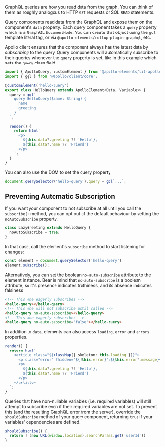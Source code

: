GraphQL queries are how you read data from the graph. You can think of them as roughly analogous to HTTP `GET` requests or SQL `READ` statements.

Query components read data from the GraphQL and expose them on the component's `data` property. Each query component takes a `query` property which is a GraphQL `DocumentNode`. You can create that object using the `gql` template literal tag, or via `@apollo-elements/rollup-plugin-graphql`, etc.

Apollo client ensures that the component always has the latest data by _subscribing_ to the query. Query components will automatically subscribe to their queries whenever the `query` property is set, like in this example which sets the `query` class field.

```ts
import { ApolloQuery, customElement } from '@apollo-elements/lit-apollo';
import { gql } from '@apollo/client/core';

@customElement('hello-query')
export class HelloQuery extends ApolloElement<Data, Variables> {
  query = gql`
    query HelloQuery($name: String) {
      name
      greeting
    }
  `;

  render() {
    return html`
      <p>
        ${this.data?.greeting ?? 'Hello'},
        ${this.data?.name ?? 'Friend'}
      </p>
    `;
  }
}
```

You can also use the DOM to set the query property

```js
document.querySelector('hello-query').query = gql`...`;
```

## Preventing Automatic Subscription
If you want your component to not subscribe at all until you call the `subscribe()` method, you can opt out of the default behaviour by setting the `noAutoSubscribe` property.

```ts
class LazyGreeting extends HelloQuery {
  noAutoSubscribe = true;
}
```

In that case, call the element's `subscribe` method to start listening for changes:

```js
const element = document.querySelector('hello-query')
element.subscribe();
```

Alternatively, you can set the boolean `no-auto-subscribe` attribute to the element instance. Bear in mind that `no-auto-subscribe` is a boolean attribute, so it's presence indicates truthiness, and its absence indicates falsiness

```html
<!-- This one eagerly subscribes -->
<hello-query></hello-query>
<!-- This one will not subscribe until called -->
<hello-query no-auto-subscribe></hello-query>
<!-- This one eagerly subscribes -->
<hello-query no-auto-subscribe="false"></hello-query>
```

In addition to `data`, elements can also access `loading`, `error` and `errors` properties.

```ts
render() {
  return html`
    <article class="${classMap({ skeleton: this.loading })}">
      <p class="error" ?hidden="${!this.error}">${this.error?.message}</p>
      <p>
        ${this.data?.greeting ?? 'Hello'},
        ${this.data?.name ?? 'Friend'}
      </p>
    </article>
  `;
}
```

Queries that have non-nullable variables (i.e. required variables) will still attempt to subscribe even if their required variables are not set. To prevent this (and the resulting GraphQL error from the server), override the `shouldSubscribe` method of your query component, returning `true` if your variables' dependencies are defined.

```ts
shouldSubscribe() {
  return !!(new URL(window.location).searchParams.get('userId'))
}
```